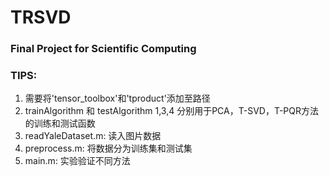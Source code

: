 # TRSVD
### Final Project for Scientific Computing

### TIPS:

1.  需要将'tensor_toolbox'和'tproduct'添加至路径
2.  trainAlgorithm 和 testAlgorithm 1,3,4 分别用于PCA，T-SVD，T-PQR方法的训练和测试函数
3.  readYaleDataset.m: 读入图片数据
4.  preprocess.m: 将数据分为训练集和测试集
5.  main.m: 实验验证不同方法
